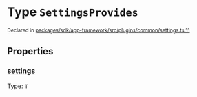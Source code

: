 # Type `SettingsProvides`
<sub>Declared in [packages/sdk/app-framework/src/plugins/common/settings.ts:11](https://github.com/dxos/dxos/blob/88f322397/packages/sdk/app-framework/src/plugins/common/settings.ts#L11)</sub>




## Properties
### [settings](https://github.com/dxos/dxos/blob/88f322397/packages/sdk/app-framework/src/plugins/common/settings.ts#L12)
Type: <code>T</code>





